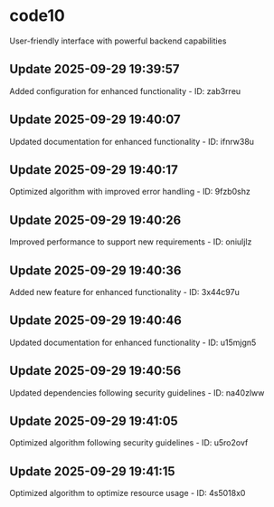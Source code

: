 # code10
User-friendly interface with powerful backend capabilities

## Update 2025-09-29 19:39:57
Added configuration for enhanced functionality - ID: zab3rreu


## Update 2025-09-29 19:40:07
Updated documentation for enhanced functionality - ID: ifnrw38u


## Update 2025-09-29 19:40:17
Optimized algorithm with improved error handling - ID: 9fzb0shz


## Update 2025-09-29 19:40:26
Improved performance to support new requirements - ID: oniuljlz


## Update 2025-09-29 19:40:36
Added new feature for enhanced functionality - ID: 3x44c97u


## Update 2025-09-29 19:40:46
Updated documentation for enhanced functionality - ID: u15mjgn5


## Update 2025-09-29 19:40:56
Updated dependencies following security guidelines - ID: na40zlww


## Update 2025-09-29 19:41:05
Optimized algorithm following security guidelines - ID: u5ro2ovf


## Update 2025-09-29 19:41:15
Optimized algorithm to optimize resource usage - ID: 4s5018x0

